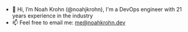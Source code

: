 - 👋 Hi, I’m Noah Krohn (@noahjkrohn), I'm a DevOps engineer with 21 years experience in the industry
- 📫 Feel free to email me: me@noahkrohn.dev
